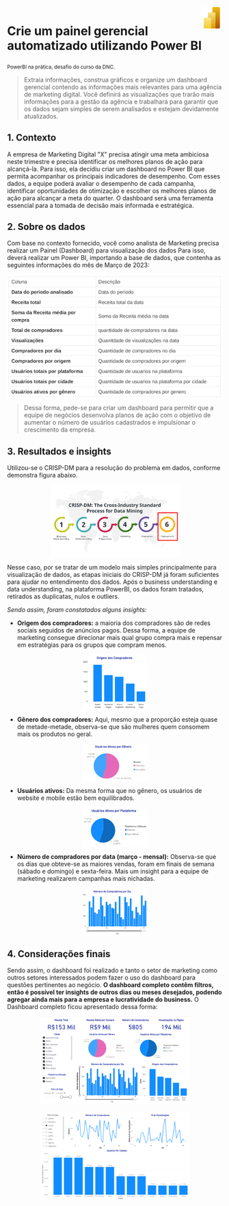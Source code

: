 <img align="right" width="50" height="50" src="images/powerBI.png"/>

# Crie um painel gerencial automatizado utilizando Power BI

<sub> PowerBI na prática, desafio do curso da DNC. </sub>

> Extraia informações, construa gráficos e organize um dashboard gerencial contendo as informações mais relevantes para uma agência de marketing digital. Você definirá as visualizações que trarão mais informações para a gestão da agência e trabalhará para garantir que os dados sejam simples de serem analisados e estejam devidamente atualizados.

## 1. Contexto

A empresa de Marketing Digital "X" precisa atingir uma meta ambiciosa neste
trimestre e precisa identificar os melhores planos de ação para alcançá-la. Para
isso, ela decidiu criar um dashboard no Power BI que permita acompanhar os
principais indicadores de desempenho. Com esses dados, a equipe poderá avaliar o
desempenho de cada campanha, identificar oportunidades de otimização e escolher
os melhores planos de ação para alcançar a meta do quarter. O dashboard será
uma ferramenta essencial para a tomada de decisão mais informada e estratégica.

## 2. Sobre os dados

Com base no contexto fornecido, você como analista de Marketing precisa realizar
um Painel (Dashboard) para visualização dos dados
Para isso, deverá realizar um Power BI, importando a base de dados, que contenha
as seguintes informações do mês de Março de 2023:
<br>

<img align="center" src="images/table.png"/>

> Dessa forma, pede-se para criar um dashboard para permitir que a
equipe de negócios desenvolva planos de ação com o objetivo de aumentar o
número de usuários cadastrados e impulsionar o crescimento da empresa.

## 3. Resultados e insights

Utilizou-se o CRISP-DM para a resolução do problema em dados, conforme demonstra figura abaixo.

<img align="center" src="images/crisp_DM.png" style="width: 60%; max-width: 400px; display: block; margin: 0 auto;"/>

Nesse caso, por se tratar de um modelo mais simples principalmente para visualização de dados, as etapas iniciais do CRISP-DM já foram suficientes para ajudar no entendimento dos dados. Após o business understanding e data understanding,
na plataforma PowerBI, os dados foram tratados, retirados as duplicatas, nulos e outliers.

*Sendo assim, foram constatados alguns insights:*

  - **Origem dos compradores:** a maioria dos compradores são de redes sociais seguidos de anúncios pagos. Dessa forma, a equipe de marketing consegue direcionar mais qual grupo compra mais e repensar em estratégias para os grupos que compram menos.

<img src="images/compradores.png" style="width: 30%; max-width: 400px; display: block; margin: 0 auto;"/>

  - **Gênero dos compradores:** Aqui, mesmo que a proporção esteja quase de metade-metade, observa-se que são mulheres quem consomem mais os produtos no geral.

 <img src="images/genero.png" style="width: 30%; max-width: 400px; display: block; margin: 0 auto;"/>

  - **Usuários ativos:** Da mesma forma que no gênero, os usuários de website e mobile estão bem equilibrados.

  <img src="images/usuarios_ativos.png" style="width: 30%; max-width: 400px; display: block; margin: 0 auto;"/>

  - **Número de compradores por data (março - mensal):** Observa-se que os dias que obteve-se as maiores vendas, foram em finais de semana (sábado e domingo) e sexta-feira. Mais um insight para a equipe de marketing realizarem campanhas mais nichadas.

<img src="images/numero_compradores.png" style="width: 30%; max-width: 400px; display: block; margin: 0 auto;"/>

## 4. Considerações finais

Sendo assim, o dashboard foi realizado e tanto o setor de marketing como outros setores interessados podem fazer o uso do dashboard para questões pertinentes ao negócio. **O dashboard completo contêm filtros, então é possível ter insights de outros dias ou meses desejados, podendo agregar ainda mais para a empresa e lucratividade do business.** O Dashboard completo ficou apresentado dessa forma:

<img src="images/dash_completo_1.png" style="width: 70%; max-width: 400px; display: block; margin: 0 auto;"/>

<br>

<img src="images/dash_completo_2.png" style="width: 70%; max-width: 400px; display: block; margin: 0 auto;"/>


   
 






